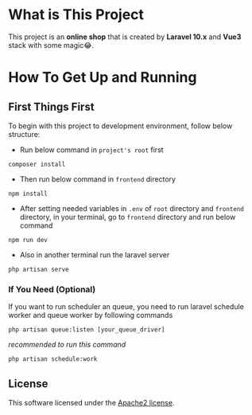 # What is This Project

This project is an **online shop** that is created by **Laravel 10.x** and **Vue3** stack with some magic😂.

# How To Get Up and Running

## First Things First

To begin with this project to development environment, follow below structure:

- Run below command in `project's root` first

```
composer install
```

- Then run below command in `frontend` directory

```
npm install
```

- After setting needed variables in `.env` of `root` directory and `frontend` directory, in your terminal, go
  to `frontend` directory and run below command

```
npm run dev
```

- Also in another terminal run the laravel server

```
php artisan serve
```

### If You Need (Optional)

If you want to run scheduler an queue, you need to run laravel schedule worker and queue worker by following commands

```
php artisan queue:listen [your_queue_driver]
```

*recommended to run this command*

```
php artisan schedule:work
```

## License

This software licensed under the [Apache2 license](https://www.apache.org/licenses/LICENSE-2.0.html).
